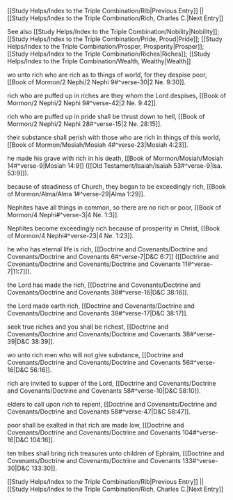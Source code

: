 [[Study Helps/Index to the Triple Combination/Rib|Previous Entry]]  ||  [[Study Helps/Index to the Triple Combination/Rich, Charles C.|Next Entry]]

 See also [[Study Helps/Index to the Triple Combination/Nobility|Nobility]]; [[Study Helps/Index to the Triple Combination/Pride, Proud|Pride]]; [[Study Helps/Index to the Triple Combination/Prosper, Prosperity|Prosper]]; [[Study Helps/Index to the Triple Combination/Riches|Riches]]; [[Study Helps/Index to the Triple Combination/Wealth, Wealthy|Wealth]]

 wo unto rich who are rich as to things of world, for they despise poor, [[Book of Mormon/2 Nephi/2 Nephi 9#^verse-30|2 Ne. 9:30]].

 rich who are puffed up in riches are they whom the Lord despises, [[Book of Mormon/2 Nephi/2 Nephi 9#^verse-42|2 Ne. 9:42]].

 rich who are puffed up in pride shall be thrust down to hell, [[Book of Mormon/2 Nephi/2 Nephi 28#^verse-15|2 Ne. 28:15]].

 their substance shall perish with those who are rich in things of this world, [[Book of Mormon/Mosiah/Mosiah 4#^verse-23|Mosiah 4:23]].

 he made his grave with rich in his death, [[Book of Mormon/Mosiah/Mosiah 14#^verse-9|Mosiah 14:9]] ([[Old Testament/Isaiah/Isaiah 53#^verse-9|Isa. 53:9]]).

 because of steadiness of Church, they began to be exceedingly rich, [[Book of Mormon/Alma/Alma 1#^verse-29|Alma 1:29]].

 Nephites have all things in common, so there are no rich or poor, [[Book of Mormon/4 Nephi#^verse-3|4 Ne. 1:3]].

 Nephites become exceedingly rich because of prosperity in Christ, [[Book of Mormon/4 Nephi#^verse-23|4 Ne. 1:23]].

 he who has eternal life is rich, [[Doctrine and Covenants/Doctrine and Covenants/Doctrine and Covenants 6#^verse-7|D&C 6:7]] ([[Doctrine and Covenants/Doctrine and Covenants/Doctrine and Covenants 11#^verse-7|11:7]]).

 the Lord has made the rich, [[Doctrine and Covenants/Doctrine and Covenants/Doctrine and Covenants 38#^verse-16|D&C 38:16]].

 the Lord made earth rich, [[Doctrine and Covenants/Doctrine and Covenants/Doctrine and Covenants 38#^verse-17|D&C 38:17]].

 seek true riches and you shall be richest, [[Doctrine and Covenants/Doctrine and Covenants/Doctrine and Covenants 38#^verse-39|D&C 38:39]].

 wo unto rich men who will not give substance, [[Doctrine and Covenants/Doctrine and Covenants/Doctrine and Covenants 56#^verse-16|D&C 56:16]].

 rich are invited to supper of the Lord, [[Doctrine and Covenants/Doctrine and Covenants/Doctrine and Covenants 58#^verse-10|D&C 58:10]].

 elders to call upon rich to repent, [[Doctrine and Covenants/Doctrine and Covenants/Doctrine and Covenants 58#^verse-47|D&C 58:47]].

 poor shall be exalted in that rich are made low, [[Doctrine and Covenants/Doctrine and Covenants/Doctrine and Covenants 104#^verse-16|D&C 104:16]].

 ten tribes shall bring rich treasures unto children of Ephraim, [[Doctrine and Covenants/Doctrine and Covenants/Doctrine and Covenants 133#^verse-30|D&C 133:30]].

[[Study Helps/Index to the Triple Combination/Rib|Previous Entry]]  ||  [[Study Helps/Index to the Triple Combination/Rich, Charles C.|Next Entry]]